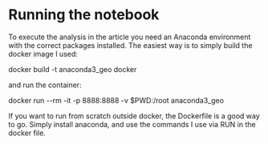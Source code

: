 # Running the notebook
To execute the analysis in the article you need an Anaconda environment with the correct packages installed. The easiest way is to simply build the docker image I used:

   docker build -t anaconda3_geo docker
   
and run the container:

   docker run --rm -it -p 8888:8888 -v $PWD:/root anaconda3_geo
   
If you want to run from scratch outside docker, the Dockerfile is a good way to go. Simply install anaconda, and use the commands I use via RUN in the docker file. 